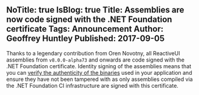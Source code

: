NoTitle: true
IsBlog: true
Title: Assemblies are now code signed with the .NET Foundation  certificate
Tags: Announcement
Author: Geoffrey Huntley
Published: 2017-09-05
---

Thanks to a legendary contribution from Oren Novotny, all ReactiveUI assemblies from `v8.0.0-alpha73` and onwards are code signed with the .NET Foundation certificate. Identity signing of the assemblies means that you can [verify the authenticity of the binaries](./docs/security/)  used in your application and ensure they have not been tampered with as only assemblies compiled via the .NET Foundation CI infrastructure are signed with this certificate.
